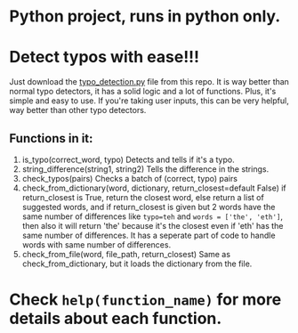 # Python project, runs in python only.
# Detect typos with ease!!!
Just download the [typo_detection.py](typo_detection.py) file from this repo.
It is way better than normal typo detectors, it has a solid logic and a lot of functions. Plus, it's simple and easy to use. If you're taking user inputs, this can be very helpful, way better than other typo detectors.
## Functions in it:
1. is_typo(correct_word, typo) Detects and tells if it's a typo.
2. string_difference(string1, string2) Tells the difference in the strings.
3. check_typos(pairs) Checks a batch of (correct, typo) pairs
4. check_from_dictionary(word, dictionary, return_closest=default False) if return_closest is True, return the closest word, else return a list of suggested words, and if return_closest is given but 2 words have the same number of differences like `typo=teh` and `words = ['the', 'eth']`, then also it will return 'the' because it's the closest even if 'eth' has the same number of differences. It has a seperate part of code to handle words with same number of differences.
5. check_from_file(word, file_path, return_closest) Same as check_from_dictionary, but it loads the dictionary from the file.
# Check `help(function_name)` for more details about each function.
